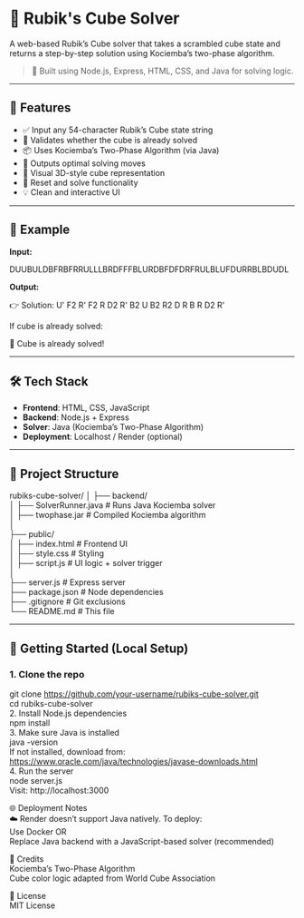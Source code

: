 # 🧊 Rubik's Cube Solver

A web-based Rubik’s Cube solver that takes a scrambled cube state and returns a step-by-step solution using Kociemba’s two-phase algorithm.

> 🚀 Built using Node.js, Express, HTML, CSS, and Java for solving logic.

---

## 🎯 Features

- ✅ Input any 54-character Rubik’s Cube state string
- 🎯 Validates whether the cube is already solved
- 📦 Uses Kociemba’s Two-Phase Algorithm (via Java)
- 🧠 Outputs optimal solving moves
- 🎨 Visual 3D-style cube representation
- 🔁 Reset and solve functionality
- 💡 Clean and interactive UI

---

## 🧪 Example

**Input:**

DUUBULDBFRBFRRULLLBRDFFFBLURDBFDFDRFRULBLUFDURRBLBDUDL

**Output:**

👉 Solution: U' F2 R' F2 R D2 R' B2 U B2 R2 D R B R D2 R'

If cube is already solved:

🎉 Cube is already solved!

---

## 🛠️ Tech Stack

- **Frontend**: HTML, CSS, JavaScript
- **Backend**: Node.js + Express
- **Solver**: Java (Kociemba’s Two-Phase Algorithm)
- **Deployment**: Localhost / Render (optional)

---

## 📁 Project Structure

rubiks-cube-solver/
│
├── backend/  
│ ├── SolverRunner.java # Runs Java Kociemba solver  
│ ├── twophase.jar # Compiled Kociemba algorithm  
│  
├── public/  
│ ├── index.html # Frontend UI  
│ ├── style.css # Styling  
│ ├── script.js # UI logic + solver trigger  
│  
├── server.js # Express server  
├── package.json # Node dependencies  
├── .gitignore # Git exclusions  
└── README.md # This file  

---

## 🚀 Getting Started (Local Setup)

### 1. Clone the repo  
git clone https://github.com/your-username/rubiks-cube-solver.git  
cd rubiks-cube-solver  
2. Install Node.js dependencies  
npm install  
3. Make sure Java is installed  
java -version  
If not installed, download from: https://www.oracle.com/java/technologies/javase-downloads.html  
4. Run the server  
node server.js  
Visit: http://localhost:3000  

🌐 Deployment Notes  
☁️ Render doesn’t support Java natively. To deploy:  
Use Docker OR  
Replace Java backend with a JavaScript-based solver (recommended)  

🙌 Credits  
Kociemba’s Two-Phase Algorithm  
Cube color logic adapted from World Cube Association  

📜 License  
MIT License  
